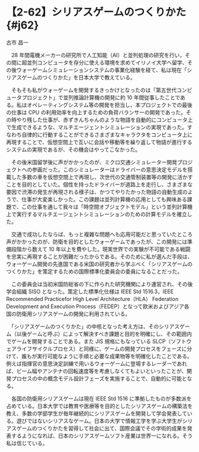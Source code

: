 # 【2-62】シリアスゲームのつくりかた{#j62}

<div class="author">古市 昌一</div>

　28 年間電機メーカーの研究所で人工知能（AI）と並列処理の研究を行い，その間に超並列コンピュータを存分に使える環境を求めてイリノイ大学へ留学、その後ウォーゲームシミュレーションシステムの事業化経験を経て、私は現在「シリアスゲームのつくりかた」を日本大学で教えている。

　そもそも私がウォーゲームを開発するきっかけとなったのは「第五世代コンピュータプロジェクト」で並列推論計算機の開発に約 10 年間従事したことである。私はオペレーティングシステム等の開発を担当し、本プロジェクトでの最後の仕事は CPU の利用効率を向上するための負荷バランサーの開発であった。その時やり残した仕事が、赤ずきんちゃんのような物語を自動的にコンピュータ上で生成できるような、マルチエージェントシミュレーションの実現であった。すなわち自律的に行動することができるさまざまなキャラクタをコンピュータ上に再現することで、仮想空間上で互いに会話や移動等を繰り返して物語が進行するシステムの実現であるが、その機会はやってこなかった。

　その後米国留学後に声がかかったのが、ミクロ交通シミュレーター開発プロジェクトへの参画だった。このシミュレーターはドライバーの意思決定モデルを搭載した多数の車を仮想空間上で再現し、次世代の交通管制装置等の開発に活かすことを目的としていた。個性を持ったドライバーが道路上を走行し、さまざまな要因で渋滞の発生が再現される様子は、かつてやりたかった物語の自動生成のようで、仕事が大変楽しかった。この課題は並列計算機の応用としても興味ある課題で、この仕事を通して我々は「時空間オブジェクトモデル」という並列計算機上で実行するマルチエージェントシミュレーションのための計算モデルを確立した。

　交通で成功したならば、もっと複雑な問題へも応用可能だと思っていたところ声がかかったのが、防衛を目的としたウォーゲームであったが、この開発には準備段階から数えて 10 年以上を費やした。現実世界での実験が不可能である戦闘を忠実に再現することが困難だったからである。そのために私が選んだ手段は、ウォーゲーム開発の先進国である米国の研究者から学ぶべく「シリアスゲームのつくりかた」を策定するための国際標準化委員会の委員になることだった。

　この委員会は当初米国防総省の下に作られた研究機関により運営され、その後学会組織 SISO となった。策定した標準化仕様は IEEE Std 1516.3，IEEE Recommended Practicefor High Level Architecture（HLA） Federation Development and Execution Process（FEDEP）となって欧米およびアジア各国の防衛用シリアスゲームの開発に利用されている。

　「シリアスゲームのつくりかた」の中核となった考え方は、そのシリアスゲーム（以後ゲームと呼ぶ）によって解決すべき課題と目的を明確にし、その範囲内でゲームを開発することである。また JIS 規格にもなっている SLCP（ソフトウェアライフサイクルプロセス）と同様に、ゲームの開発プロセスをフェーズに分けて、誰もが実行可能なように手順と必要な成果物等を明確化したことである。例えば指揮官の意思決定訓練で用いるウォーゲームに登場するレーダーであれば、ビーム幅やアンテナの回転速度等を考慮しなくてもよいといったことが、開発プロセスの中の概念モデル設計フェーズを実施することで、自動的に可能となる。

　各国の防衛用シリアスゲームは現在 IEEE Std 1516 に準拠したものが多数派を占めている。日本大学では教育や医療等を目的としたシリアスゲームの構築法を教え、多数の学部学生が毎年継続的にシリアスゲームを開発して学会発表している。遊びではないシリアスなゲーム。日本の大学で情報工学を学ぶ大学生がシリアスゲームのつくりかたを習得して社会に出て、国際会議でその学術的成果を発表するようになれば、日本のシリアスゲームソフト産業は世界一になれる。そう私は信じている。
